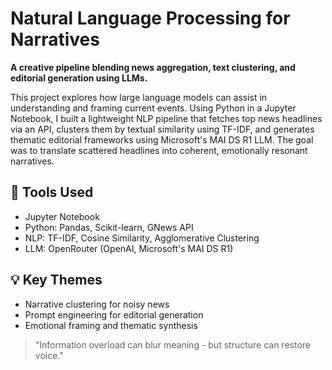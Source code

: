 # Natural Language Processing for Narratives

**A creative pipeline blending news aggregation, text clustering, and editorial generation using LLMs.**

This project explores how large language models can assist in understanding and framing current events. Using Python in a Jupyter Notebook, I built a lightweight NLP pipeline that fetches top news headlines via an API, clusters them by textual similarity using TF-IDF, and generates thematic editorial frameworks using Microsoft's MAI DS R1 LLM. The goal was to translate scattered headlines into coherent, emotionally resonant narratives.

## 🔧 Tools Used
- Jupyter Notebook
- Python: Pandas, Scikit-learn, GNews API
- NLP: TF-IDF, Cosine Similarity, Agglomerative Clustering
- LLM: OpenRouter (OpenAI, Microsoft's MAI DS R1)

## 💡 Key Themes
- Narrative clustering for noisy news
- Prompt engineering for editorial generation
- Emotional framing and thematic synthesis

> "Information overload can blur meaning - but structure can restore voice."